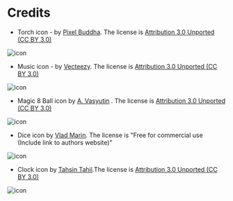 Credits
=======

* Torch icon - by [Pixel Buddha](https://www.iconfinder.com/PixelBuddha). The license is [Attribution 3.0 Unported (CC BY 3.0)](https://creativecommons.org/licenses/by/3.0/)

![icon](https://cdn4.iconfinder.com/data/icons/ballicons-2-free/100/match-128.png)

* Music icon - by [Vecteezy](https://www.iconfinder.com/Vecteezy). The license is [Attribution 3.0 Unported (CC BY 3.0)](https://creativecommons.org/licenses/by/3.0/)

![icon](https://cdn4.iconfinder.com/data/icons/technology-devices-1/500/headset-128.png)

* Magic 8 Ball icon by [A. Vasyutin](https://www.iconfinder.com/vasulden) . The license is [Attribution 3.0 Unported (CC BY 3.0)](https://creativecommons.org/licenses/by/3.0/)

![icon](https://cdn3.iconfinder.com/data/icons/mix-3/512/magicWand-128.png)

* Dice icon by [Vlad Marin](https://www.iconfinder.com/quizanswers). The license is "Free for commercial use (Include link to authors website)"

![icon](https://cdn3.iconfinder.com/data/icons/brain-games/128/Board-Games-red.png)

* Clock icon by [Tahsin Tahil](https://www.iconfinder.com/tahsintahil).The license is [Attribution 3.0 Unported (CC BY 3.0)](https://creativecommons.org/licenses/by/3.0/)

![icon](https://cdn0.iconfinder.com/data/icons/shift-free/32/Clock-128.png)
